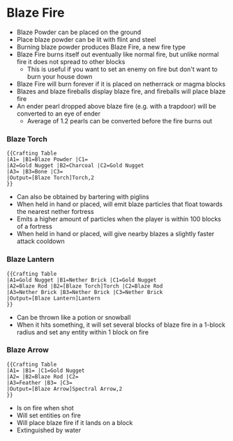 # Blaze Fire

- Blaze Powder can be placed on the ground
- Place blaze powder can be lit with flint and steel
- Burning blaze powder produces Blaze Fire, a new fire type
- Blaze Fire burns itself out eventually like normal fire, but unlike normal fire it does not spread to other blocks
  - This is useful if you want to set an enemy on fire but don't want to burn your house down
- Blaze Fire will burn forever if it is placed on netherrack or magma blocks
- Blazes and blaze fireballs display blaze fire, and fireballs will place blaze fire
- An ender pearl dropped above blaze fire (e.g. with a trapdoor) will be converted to an eye of ender 
  - Average of 1.2 pearls can be converted before the fire burns out

### Blaze Torch

    {{Crafting Table
    |A1= |B1=Blaze Powder |C1=
    |A2=Gold Nugget |B2=Charcoal |C2=Gold Nugget
    |A3= |B3=Bone |C3=
    |Output=[Blaze Torch]Torch,2
    }}

- Can also be obtained by bartering with piglins
- When held in hand or placed, will emit blaze particles that float towards the nearest nether fortress
- Emits a higher amount of particles when the player is within 100 blocks of a fortress
- When held in hand or placed, will give nearby blazes a slightly faster attack cooldown

### Blaze Lantern

    {{Crafting Table
    |A1=Gold Nugget |B1=Nether Brick |C1=Gold Nugget
    |A2=Blaze Rod |B2=[Blaze Torch]Torch |C2=Blaze Rod
    |A3=Nether Brick |B3=Nether Brick |C3=Nether Brick
    |Output=[Blaze Lantern]Lantern
    }}

- Can be thrown like a potion or snowball
- When it hits something, it will set several blocks of blaze fire in a 1-block radius and set any entity within 1 block on fire

### Blaze Arrow

    {{Crafting Table
    |A1= |B1= |C1=Gold Nugget
    |A2= |B2=Blaze Rod |C2=
    |A3=Feather |B3= |C3=
    |Output=[Blaze Arrow]Spectral Arrow,2
    }}

- Is on fire when shot
- Will set entities on fire
- Will place blaze fire if it lands on a block
- Extinguished by water